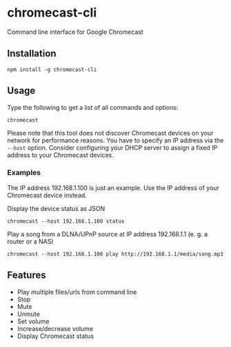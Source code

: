 # chromecast-cli
Command line interface for Google Chromecast

## Installation
```
npm install -g chromecast-cli
```

## Usage
Type the following to get a list of all commands and options:
```
chromecast
```
Please note that this tool does not discover Chromecast devices on your network for performance reasons. You have to specify an IP address via the `--host` option. Consider configuring your DHCP server to assign a fixed IP address to your Chromecast devices.

### Examples
The IP address 192.168.1.100 is just an example. Use the IP address of your Chromecast device instead.

Display the device status as JSON
```
chromecast --host 192.168.1.100 status
```

Play a song from a DLNA/UPnP source at IP address 192.168.1.1 (e. g. a router or a NAS)
```
chromecast --host 192.168.1.100 play http://192.168.1.1/media/song.mp3
```

## Features
* Play multiple files/urls from command line
* Stop
* Mute
* Unmute
* Set volume
* Increase/decrease volume
* Display Chromecast status
